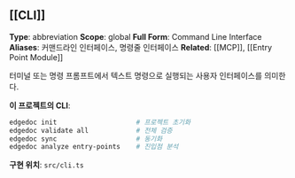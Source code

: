 ## [[CLI]]

**Type**: abbreviation
**Scope**: global
**Full Form**: Command Line Interface
**Aliases**: 커맨드라인 인터페이스, 명령줄 인터페이스
**Related**: [[MCP]], [[Entry Point Module]]

터미널 또는 명령 프롬프트에서 텍스트 명령으로 실행되는 사용자 인터페이스를 의미한다.

**이 프로젝트의 CLI**:
```bash
edgedoc init                    # 프로젝트 초기화
edgedoc validate all            # 전체 검증
edgedoc sync                    # 동기화
edgedoc analyze entry-points    # 진입점 분석
```

**구현 위치**: `src/cli.ts`
